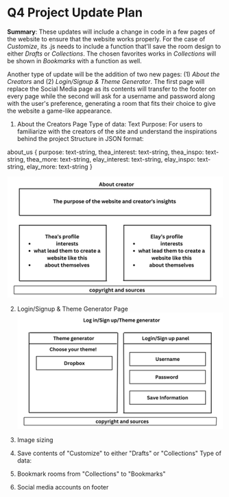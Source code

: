 # Q4 Project Update Plan
**Summary**: These updates will include a change in code in a few pages of the website to ensure that the website works properly. For the case of _Customize_, its .js needs to include a function that'll save the room design to either _Drafts_ or _Collections_. The chosen favorites works in _Collections_ will be shown in _Bookmarks_ with a function as well.

Another type of update will be the addition of two new pages: (1) _About the Creators_ and (2) _Login/Signup & Theme Generator_. The first page will replace the Social Media page as its contents will transfer to the footer on every page while the second will ask for a username and password along with the user's preference, generating a room that fits their choice to give the website a game-like appearance.


1. About the Creators Page
Type of data: Text
Purpose: For users to familiarize with the creators of the site and understand the inspirations behind the project
Structure in JSON format:

about_us {
purpose: text-string,
thea_interest: text-string,
thea_inspo: text-string,
thea_more: text-string,
elay_interest: text-string,
elay_inspo: text-string,
elay_more: text-string
}

![](About.png) 
   
2. Login/Signup & Theme Generator Page
   ![](LoginSignupTheme.png)

3. Image sizing

4. Save contents of "Customize" to either "Drafts" or "Collections"
Type of data:

5. Bookmark rooms from "Collections" to "Bookmarks"

6. Social media accounts on footer
